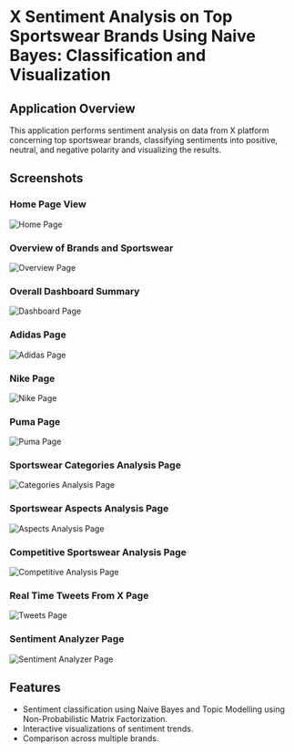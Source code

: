 # X Sentiment Analysis on Top Sportswear Brands Using Naive Bayes: Classification and Visualization

## Application Overview
This application performs sentiment analysis on data from X platform concerning top sportswear brands, classifying sentiments into positive, neutral, and negative polarity and visualizing the results.

## Screenshots

### Home Page View
![Home Page](/screenshotApplication/homepage.png)

### Overview of Brands and Sportswear
![Overview Page](/screenshotApplication/overview.png)

### Overall Dashboard Summary
![Dashboard Page](/screenshotApplication/overalldashboard.png)

### Adidas Page
![Adidas Page](/screenshotApplication/adidas.png)

### Nike Page
![Nike Page](/screenshotApplication/nike.png)

### Puma Page
![Puma Page](/screenshotApplication/puma.png)

### Sportswear Categories Analysis Page
![Categories Analysis Page](/screenshotApplication/categoryanalysis.png)

### Sportswear Aspects Analysis Page
![Aspects Analysis Page](/screenshotApplication/aspectsanalysis.png)

### Competitive Sportswear Analysis Page
![Competitive Analysis Page](/screenshotApplication/competitiveanalysis.png)

### Real Time Tweets From X Page
![Tweets Page](/screenshotApplication/twitterpost.png)

### Sentiment Analyzer Page
![Sentiment Analyzer Page](/screenshotApplication/sentimentanalyzer.png)


## Features
- Sentiment classification using Naive Bayes and Topic Modelling using Non-Probabilistic Matrix Factorization.
- Interactive visualizations of sentiment trends.
- Comparison across multiple brands.
